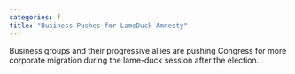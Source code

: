 ```yaml
---
categories: f
title: "Business Pushes for LameDuck Amnesty"
---
```

Business groups and their progressive allies are pushing Congress for more corporate migration during the lame-duck session after the election.
